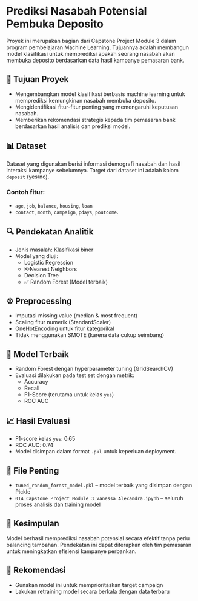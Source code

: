 # Prediksi Nasabah Potensial Pembuka Deposito

Proyek ini merupakan bagian dari Capstone Project Module 3 dalam program pembelajaran Machine Learning. Tujuannya adalah membangun model klasifikasi untuk memprediksi apakah seorang nasabah akan membuka deposito berdasarkan data hasil kampanye pemasaran bank.

## 📌 Tujuan Proyek
- Mengembangkan model klasifikasi berbasis machine learning untuk memprediksi kemungkinan nasabah membuka deposito.
- Mengidentifikasi fitur-fitur penting yang memengaruhi keputusan nasabah.
- Memberikan rekomendasi strategis kepada tim pemasaran bank berdasarkan hasil analisis dan prediksi model.

## 📊 Dataset
Dataset yang digunakan berisi informasi demografi nasabah dan hasil interaksi kampanye sebelumnya. Target dari dataset ini adalah kolom `deposit` (yes/no).

### Contoh fitur:
- `age`, `job`, `balance`, `housing`, `loan`
- `contact`, `month`, `campaign`, `pdays`, `poutcome`.

## 🔍 Pendekatan Analitik
- Jenis masalah: Klasifikasi biner
- Model yang diuji:
  - Logistic Regression
  - K-Nearest Neighbors
  - Decision Tree
  - ✅ Random Forest (Model terbaik)

## ⚙️ Preprocessing
- Imputasi missing value (median & most frequent)
- Scaling fitur numerik (StandardScaler)
- OneHotEncoding untuk fitur kategorikal
- Tidak menggunakan SMOTE (karena data cukup seimbang)

## 🧠 Model Terbaik
- Random Forest dengan hyperparameter tuning (GridSearchCV)
- Evaluasi dilakukan pada test set dengan metrik:
  - Accuracy
  - Recall
  - F1-Score (terutama untuk kelas `yes`)
  - ROC AUC

## 📈 Hasil Evaluasi
- F1-score kelas `yes`: 0.65
- ROC AUC: 0.74
- Model disimpan dalam format `.pkl` untuk keperluan deployment.

## 📂 File Penting
- `tuned_random_forest_model.pkl` – model terbaik yang disimpan dengan Pickle
- `014_Capstone Project Module 3_Vanessa Alexandra.ipynb` – seluruh proses analisis dan training model

## 📝 Kesimpulan
Model berhasil memprediksi nasabah potensial secara efektif tanpa perlu balancing tambahan. Pendekatan ini dapat diterapkan oleh tim pemasaran untuk meningkatkan efisiensi kampanye perbankan.

## 🚀 Rekomendasi
- Gunakan model ini untuk memprioritaskan target campaign
- Lakukan retraining model secara berkala dengan data terbaru
